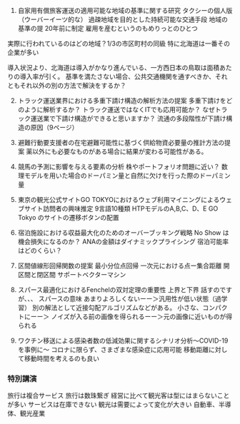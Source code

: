 1. ⾃家⽤有償旅客運送の適⽤可能な地域の基準に関する研究
タクシーの個人版（ウーバーイーツ的な）
過疎地域を目的とした持続可能な交通手段
地域の基準の提
20年前に制定
雇用を産むというのもめりっとのひとつ

実際に行われているのはどの地域？1/3の市区町村の同級
特に北海道は一番その企業が多い

導入状況より、北海道は導入がかなり進んでいる、一方西日本の鳥取は面積あたりの導入率が引く。
基準を満たさない場合、公共交通機関を通すべきか、それともそれ以外の別の方法で解決をするか？

2. トラック運送業界における多重下請け構造の解析⽅法の提案
多重下請けをどのように解析するか？
トラック運送ではなくITでも応用可能か？
なぜトラック運送業で下請け構造ができると思いますか？
流通の多段階性が下請け構造の原因（9ページ）

3. 避難⾏動要⽀援者の在宅避難可能性に基づく供給物資必要量の推計⽅法の提案
薬以外にも必要なものがある場合に結果が変わる可能性がある。

4. 競⾺の予測に影響を与える要素の分析 
株やポートフォリオ問題に近い？
数理モデルを用いた場合のドーパミン量と自然に欠けを行った際のドーパミン量

5. 東京の観光公式サイトGO TOKYOにおけるウェブ利⽤マイニングによるウェブサイト訪問者の興味推定
9言語10種類
HTPモデルのA,B,C、D、E
GO Tokyo のサイトの遷移ボタンの配置

6. 宿泊施設における収益最⼤化のためのオーバーブッキング戦略
No Show は機会損失になるのか？
ANAの金額はダイナミックプライシング
宿泊可能率はどのくらい？

7. 区間値線形回帰関数の提案
最小分位点回帰
一次元における点ー集合距離
開区間と閉区間
サポートベクターマシン

8. スパース最適化におけるFenchelの双対定理の重要性
上界と下界
話すのですが、、、
スパースの意味
あまりよろしくないーー＞汎用性が低い状態（過学習）
別の解法として近接勾配アルゴリズムなどがある。
小さな、コンパクトにーー＞
ノイズが入る前の画像を得られるーー＞元の画像に近いものが得られる

9. ワクチン移送による感染者数の低減効果に関するシナリオ分析〜COVID-19を事例に〜
コロナに限らず、さまざまな感染症に応用可能
移動距離に対して移動時間を考えるのも良い

### 特別講演
旅行は複合サービス
旅行は数珠繋ぎ
経営に比べて観光客は型にはまらないことが多い
サービスは在庫できない
観光は需要によって変化が大きい
自動車、半導体、観光産業